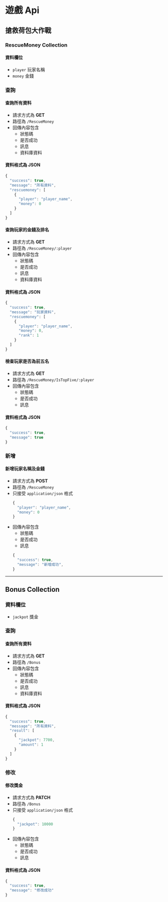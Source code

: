 # 遊戲 Api
## 搶救荷包大作戰
### RescueMoney Collection
#### 資料欄位
+ `player` 玩家名稱
+ `money` 金錢

### 查詢
#### 查詢所有資料
+ 請求方式為 **GET**
+ 路徑為 `/RescueMoney`
+ 回傳內容包含
    - 狀態碼
    - 是否成功
    - 訊息
    - 資料庫資料

#### 資料格式為 JSON
  ```js
  {
    "success": true,
    "message": "所有資料",
    "rescuemoney": [
      {
        "player": "player_name",
        "money": 0
      }
    ]
  }
  ```
#### 查詢玩家的金錢及排名
+ 請求方式為 **GET**
+ 路徑為 `/RescueMoney/:player`
+ 回傳內容包含
    - 狀態碼
    - 是否成功
    - 訊息
    - 資料庫資料

#### 資料格式為 JSON
  ```js
  {
    "success": true,
    "message": "玩家資料",
    "rescuemoney": [
      {
        "player": "player_name",
        "money": 0,
        "rank": 1
      }
    ]
  }
  ```
#### 檢查玩家是否為前五名
+ 請求方式為 **GET**
+ 路徑為 `/RescueMoney/IsTopFive/:player`
+ 回傳內容包含
    - 狀態碼
    - 是否成功
    - 訊息
#### 資料格式為 JSON
  ```js
  {
    "success": true,
    "message": true
  }
  ```
### 新增
#### 新增玩家名稱及金錢
+ 請求方式為 **POST**
+ 路徑為 `/RescueMoney`
+ 只接受 `application/json` 格式
  ```js
  {
    "player": "player_name",
    "money": 0
  }
  ```
+ 回傳內容包含
    - 狀態碼
    - 是否成功
    - 訊息
  ```js
  {
    "success": true,
    "message": "新增成功",
  }
  ```
---
## Bonus Collection
### 資料欄位
+ `jackpot` 獎金
### 查詢
#### 查詢所有資料
+ 請求方式為 **GET**
+ 路徑為 `/Bonus`
+ 回傳內容包含
    - 狀態碼
    - 是否成功
    - 訊息
    - 資料庫資料
#### 資料格式為 JSON
  ```js
  {
    "success": true,
    "message": "所有資料",
    "result": [
      {
        "jackpot": 7700,
        "amount": 1
      }
    ]
  }
  ```
### 修改
#### 修改獎金
+ 請求方式為 **PATCH**
+ 路徑為 `/Bonus`
+ 只接受 `application/json` 格式
  ```js
  {
    "jackpot": 10000
  }
  ```
+ 回傳內容包含
    - 狀態碼
    - 是否成功
    - 訊息
#### 資料格式為 JSON
  ```js
  {
    "success": true,
    "message": "修改成功"
  }
  ```
